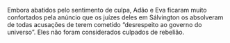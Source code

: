 ﻿Embora abatidos pelo sentimento de culpa, Adão e Eva ficaram muito confortados pela anúncio que os juízes deles em Sálvington os absolveram de todas acusações de terem cometido “desrespeito ao governo do universo”. Eles não foram considerados culpados de rebelião.